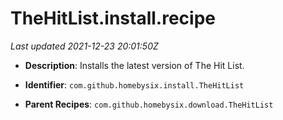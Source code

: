 # TheHitList.install.recipe

_Last updated 2021-12-23 20:01:50Z_

- **Description**: Installs the latest version of The Hit List.

- **Identifier**: `com.github.homebysix.install.TheHitList`

- **Parent Recipes**: `com.github.homebysix.download.TheHitList`
